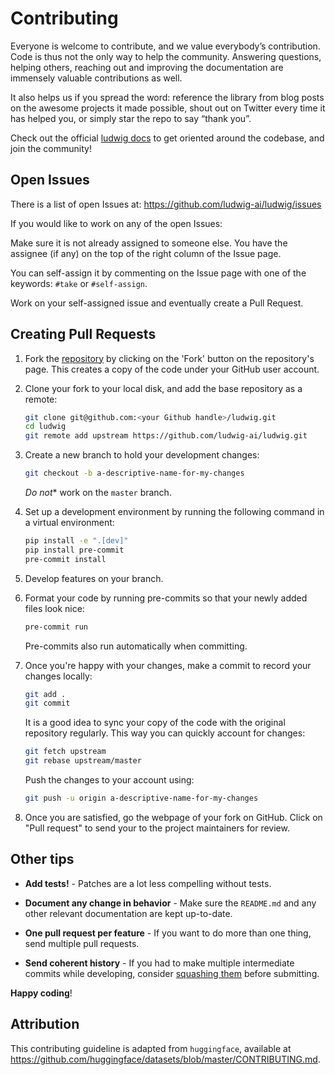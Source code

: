 # Contributing

Everyone is welcome to contribute, and we value everybody’s contribution. Code is thus not the only
way to help the community. Answering questions, helping others, reaching out and improving the
documentation are immensely valuable contributions as well.

It also helps us if you spread the word: reference the library from blog posts on the awesome
projects it made possible, shout out on Twitter every time it has helped you, or simply star the
repo to say “thank you”.

Check out the official [ludwig docs](https://ludwig-ai.github.io/ludwig-docs/) to get oriented
around the codebase, and join the community!

## Open Issues

There is a list of open Issues at: <https://github.com/ludwig-ai/ludwig/issues>

If you would like to work on any of the open Issues:

Make sure it is not already assigned to someone else. You have the assignee (if any) on the top of
the right column of the Issue page.

You can self-assign it by commenting on the Issue page with one of the keywords: `#take` or
`#self-assign`.

Work on your self-assigned issue and eventually create a Pull Request.

## Creating Pull Requests

1. Fork the [repository](https://github.com/ludwig-ai/ludwig) by clicking on the 'Fork' button on
the repository's page. This creates a copy of the code under your GitHub user account.

2. Clone your fork to your local disk, and add the base repository as a remote:

    ```bash
    git clone git@github.com:<your Github handle>/ludwig.git
    cd ludwig
    git remote add upstream https://github.com/ludwig-ai/ludwig.git
    ```

3. Create a new branch to hold your development changes:

    ```bash
    git checkout -b a-descriptive-name-for-my-changes
    ```

    *Do not** work on the `master` branch.

4. Set up a development environment by running the following command in a virtual environment:

    ```bash
    pip install -e ".[dev]"
    pip install pre-commit
    pre-commit install
    ```

5. Develop features on your branch.

6. Format your code by running pre-commits so that your newly added files look nice:

    ```bash
    pre-commit run
    ```

    Pre-commits also run automatically when committing.

7. Once you're happy with your changes, make a commit to record your changes locally:

    ```bash
    git add .
    git commit
    ```

    It is a good idea to sync your copy of the code with the original repository regularly. This
    way you can quickly account for changes:

    ```bash
    git fetch upstream
    git rebase upstream/master
    ```

   Push the changes to your account using:

    ```bash
   git push -u origin a-descriptive-name-for-my-changes
   ```

8. Once you are satisfied, go the webpage of your fork on GitHub. Click on "Pull request" to send
your to the project maintainers for review.

## Other tips

- **Add tests!** - Patches are a lot less compelling without tests.

- **Document any change in behavior** - Make sure the `README.md` and any other relevant
documentation are kept up-to-date.

- **One pull request per feature** - If you want to do more than one thing, send multiple pull
requests.

- **Send coherent history** - If you had to make multiple intermediate commits while developing,
consider [squashing them](https://www.git-scm.com/book/en/v2/Git-Tools-Rewriting-History#Changing-Multiple-Commit-Messages) before submitting.

**Happy coding**!

## Attribution

This contributing guideline is adapted from `huggingface`, available at <https://github.com/huggingface/datasets/blob/master/CONTRIBUTING.md>.
